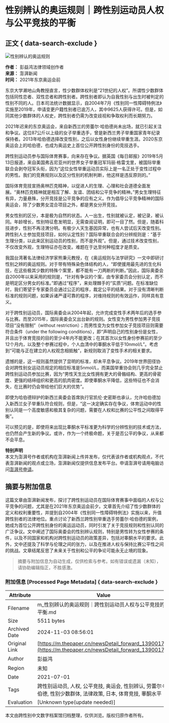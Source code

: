 # 性别辨认的奥运规则｜跨性别运动员人权与公平竞技的平衡

## 正文 { data-search-exclude }


![性别辨认的奥运规则](https://image.thepaper.cn/publish/interaction/image/4/906/44.png)

**作者：** 彭益鸿法律领域创作者  
**来源：** 澎湃新闻  
**时间：** 2021年东京奥运会前  

东京大学濑地山角教授直言，性少数群体权利是“21世纪的人权”。所谓性少数群体包括同性恋者、双性恋者和跨性别者。跨性别者即认为自我性别与出生时被判定的性别不同的人。日本司法统计数据显示，自2004年7月《性别同一性障碍特例法》实施至2019年，申请变更户籍性别者已逾万人，其中9625人获得许可。但是，如同其他少数群体的人权史，跨性别者仍需为改变歧视和争取权利而长期努力。

2021年迟来的东京奥运会，来自新西兰的劳蕾尔·哈伯德尚未出场，就已引起关注和争议。这位87公斤以上级的女子举重选手，曾是新西兰男子举重国家青年纪录保持者。2013年哈伯德选择改变性别，之后以女性身份继续举重生涯。2020东京奥运会上的哈伯德，也成为奥运史上首位公开跨性别身份的竞技选手。

跨性别运动员参与国际体育赛事，向来存在争议。据英国《每日邮报》2019年5月13日报道，来自美国弗吉尼亚州的世界女子举重冠军玛丽·格雷戈里，被国际举重联合会剥夺冠军头衔，因为“这位女性举重运动员实际上是一名正处于变性过程中的男性。我们的竞赛规则以及区分性别的机制判断，他这样是违反原则的。”

国际体育竞技宣扬奥林匹克精神，以促进人的生理、心理和社会道德全面发展。“奥林匹克精神就是相互了解、友谊、团结和公平竞争的精神。”男女生理特征有异，力量悬殊，分开竞技是公平竞争的应有之义。作为倡导公平竞争精神的国际奥运会，除了少数男女混合项目之外，都是男女分开竞技。

男女性别的区分，本是极为自然的状态。人一出生，性别就被认定，被记录，被认同。年龄增长，性别特征愈发明显，无需查阅证明，即可一目了然。但是，随着科技进步，性别不再泾渭分明。有极少人天生基因异常，也有人尝试后天改变性别。跨性别人士参加竞技项目，如何认定性别？国际举重联合会的分辨规则是：“基于生理分类，以此来区别运动员的性别，而不是外观”。但是，通过技术改变性别，不仅改变外观，生理特征亦在改变。难题在于达至何种程度才是质变。

我国台湾著名法律经济学家熊秉元教授，在《奥运规则与法学研究》一文中即研讨性别之辨的奥运规则。对于带有特殊染色体结构的人，“即使援用最先进的生化科技，在这些极其少数的特殊个案里，都不能有一刀两断的判断。”因此，国际奥委会自2000年以来采用的规则是，“针对有争议的个案，由专家委员会分别认定，而不是明定区分男女的标准。”即通过“程序”，来处理棘手的“实质”问题。在标准缺位时，我们寄望于专家委员会通过公正的程序，裁定公平的结果。对于没有清晰判断标准的规则问题，如果诉诸严谨可靠的程序，对维持规则的有效运作，同样具有意义。

对于跨性别运动员，国际奥委会从2004年起，允许完成变性手术两年后的选手参与比赛。而至2015年，国际奥委会又出台新的规则。女性变为男性参加男子竞技项目“没有限制”（without restriction）；而男性变为女性参加女子竞技项目则需要符合条件（under the following conditions），即“声明自己的性别身份是女性，并且出于体育竞技的目的至少4年内不能更改；在其首次以女性身份参赛前的至少12个月内，以及整个参赛过程中，个人血清中的睾酮水平低于10nmol/L”。考虑到“可能与正在建立的人权观念相抵触”，新规则取消了变性手术的相关要求。

遗憾的是，这一规则虽然提供了显明的标准，却未平息争议。2019年世界田径协会对跨性别女运动员规定的相应标准是5nmol/L，而美国举重协会则几乎完全禁止跨性别运动员参加比赛，因为“男性天生比女性拥有更大的骨骼结构、更高的骨密度、更强的结缔组织和更高的肌肉密度。即使睾酮水平降低，这些特征也不会消失，在比赛时仍会带给他们巨大的优势”。

即使为哈伯德辩护的新西兰奥委会首席执行官凯伦·史密斯也承认，允许哈伯德加入新西兰女子举重队符合规则，但是，“这一决定确实存在争议，体育运动中的性别认同是一个高度敏感和极其复杂的问题，需要在人权和比赛的公平性之间取得平衡”。

可以预见的是，即使将来出现比睾酮水平标准更为科学的分辨性别的技术或方法，也仍然会产生新的争议。或许，作为一个终极命题，关于是否公平的争议，从来都不会平息。

**特别声明**  
本文为澎湃号作者或机构在澎湃新闻上传并发布，仅代表该作者或机构观点，不代表澎湃新闻的观点或立场，澎湃新闻仅提供信息发布平台。申请澎湃号请用电脑访问[澎湃号申请](https://renzheng.thepaper.cn)。

## 摘要与附加信息

<!-- tcd_abstract -->
这篇文章由澎湃新闻发布，探讨了跨性别运动员在国际体育赛事中面临的人权与公平竞争的问题，尤其是在2021年东京奥运会前夕。文章首先介绍了性少数群体的定义和权利重要性，并提到自2004年《性别同一性障碍特例法》实施以来，升值跨性别者的法律地位。重点讨论了新西兰跨性别举重选手劳蕾尔·哈伯德的案例，她成为首位公开跨性别身份的奥运运动员，同时引发了关于竞技规则和性别认同的广泛争议。文中阐述了国际奥委会的性别辨认规则，特别是男性转为女性参赛的条件，以及不同国家和机构对跨性别运动员的政策差异，包括对睾酮水平的要求。此外，文中还提及了科学与伦理之间的张力，以及在推进人权与保持比赛公平性之间的挑战。文章结尾反思了未来关于性别和公平的争论可能永无止境的现象。
<!-- tcd_abstract_end -->

> 摘要与附加信息为自动生成，仅供检索与参考。如有错误或遗漏（未知），请协助编辑指正，不胜感激。

### 附加信息 [Processed Page Metadata] { data-search-exclude }

| Attribute       | Value                                  |
|-----------------|----------------------------------------|
| Filename        | m_性别辨认的奥运规则｜跨性别运动员人权与公平竞技的平衡.md                             |
| Size            | 5511 bytes                           |
| Archived Date   | 2024-11-03 08:56:01                             |
| Original Link   | [https://m.thepaper.cn/newsDetail_forward_13900171](https://m.thepaper.cn/newsDetail_forward_13900171)                       |
| Author          | 彭益鸿                               |
| Region          | 未知                               |
| Date            | 2021-07-01                                 |
| Tags            | 跨性别运动员, 人权, 公平竞技, 奥运会, 性别辨认, 劳蕾尔·哈伯德, 性别少数群体, 法律政策, 日本, 体育竞技, 睾酮水平                                 |
| Evaluation            | [Unknown type(update needed)]                                 |
<!-- tcd_table_end -->

本文由跨性别中文数字档案馆归档整理，仅供浏览。版权归原作者所有。

